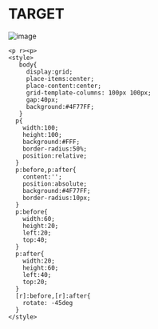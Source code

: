 # TARGET

![image](https://github.com/gaschneider/cssbattle/assets/16023844/370dce50-4f8c-490e-a4a0-e71a431d4d55)

```
<p r><p>
<style>
   body{
     display:grid;
     place-items:center;
     place-content:center;
     grid-template-columns: 100px 100px;
     gap:40px;
     background:#4F77FF;
   }
  p{
    width:100;
    height:100;
    background:#FFF;
    border-radius:50%;
    position:relative;
  }
  p:before,p:after{
    content:'';
    position:absolute;
    background:#4F77FF;
    border-radius:10px;
  }
  p:before{
    width:60;
    height:20;
    left:20;
    top:40;
  }
  p:after{
    width:20;
    height:60;
    left:40;
    top:20;
  }
  [r]:before,[r]:after{
    rotate: -45deg
  }
</style>
```
